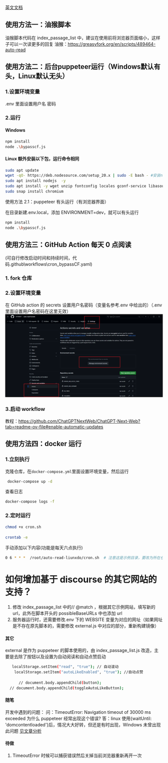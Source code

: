 [英文文档](./README_en.md)

## 使用方法一：油猴脚本

油猴脚本代码在 index_passage_list 中，建议在使用前将浏览器页面缩小，这样子可以一次读更多的回复
油猴：https://greasyfork.org/en/scripts/489464-auto-read

## 使用方法二：后台puppeteer运行（Windows默认有头，Linux默认无头）

### 1.设置环境变量

.env 里面设置用户名 密码

### 2.运行

#### Windows

```sh
npm install
node .\bypasscf.js
```

#### Linux 额外安装以下包，运行命令相同

```sh
sudo apt update
wget -qO- https://deb.nodesource.com/setup_20.x | sudo -E bash - #安装node的最新源
sudo apt install nodejs  -y
sudo apt install -y wget unzip fontconfig locales gconf-service libasound2 libatk1.0-0 libc6 libcairo2 libcups2 libdbus-1-3 libexpat1 libfontconfig1 libgcc1 libgconf-2-4 libgdk-pixbuf2.0-0 libglib2.0-0 libgtk-3-0 libnspr4 libpango-1.0-0 libpangocairo-1.0-0 libstdc++6 libx11-6 libx11-xcb1 libxcb1 libxcomposite1 libxcursor1 libxdamage1 libxext6 libxfixes3 libxi6 libxrandr2 libxrender1 libxss1 libxtst6 ca-certificates fonts-liberation libappindicator1 libnss3 lsb-release xdg-utils wget xvfb
sudo snap install chromium

```

使用方法 2.1：puppeteer 有头运行（有浏览器界面）

在目录新建.env.local，添加 ENVIRONMENT=dev，就可以有头运行

```sh
npm install
node .\bypasscf.js
```

## 使用方法三：GitHub Action 每天 0 点阅读

(可自行修改启动时间和持续时间，代码.github\workflows\cron_bypassCF.yaml)

### 1. fork 仓库

### 2.设置环境变量

在 GitHub action 的 secrets 设置用户名密码（变量名参考.env 中给出的）（.env 里面设置用户名密码在这里无效）
![alt text](image2.png)

### 3.启动 workflow

教程：https://github.com/ChatGPTNextWeb/ChatGPT-Next-Web?tab=readme-ov-file#enable-automatic-updates

## 使用方法四：docker 运行

### 1.立刻执行

克隆仓库，在`docker-compose.yml`里面设置环境变量，然后运行

```sh
 docker-compose up -d
```

查看日志

```sh
docker-compose logs -f
```

### 2.定时运行

```sh
chmod +x cron.sh

crontab -e
```

手动添加以下内容(功能是每天六点执行)

```sh
0 6 * * *  /root/auto-read-liunxdo/cron.sh  # 注意这是示例目录，要改为所在仓库目录的cron.sh（使用pwd查看所在目录）
```

# 如何增加基于 discourse 的其它网站的支持？

1. 修改 index_passage_list 中的// @match ，根据其它示例网站，填写新的 url，此外在脚本开头的 possibleBaseURLs 中也添加 url
2. 服务器运行时，还需要修改.env 下的 WEBSITE 变量为对应的网址（如果网址是不存在原先脚本的，需要修改 external.js 中对应的部分，重新构建镜像）

#### 其它

external 是作为 puppeteer 的脚本使用的，由 index_passage_list.js 改造，主要是去除了按钮以及设置为自动阅读和自动点赞启动

```sh
   localStorage.setItem("read", "true"); // 自动滚动
    localStorage.setItem("autoLikeEnabled", "true"); //自动点赞

      // document.body.appendChild(button);
  // document.body.appendChild(toggleAutoLikeButton);
```

#### 随笔

开发中遇到的问题：
问：TimeoutError: Navigation timeout of 30000 ms exceeded 为什么 puppeteer 经常出现这个错误?
答：linux 使用{waitUntil: 'domcontentloaded'}后，情况大大好转，但还是有时出现，Windows 未曾出现此问题
[见文章分析](随笔.md)

#### 待做

1. TimeoutError 时候可以捕获错误然后关掉当前浏览器重新再开一次

<!-- 
代码：
https://github.com/14790897/auto-read-liunxdo
## 手动运行

### 1.设置环境变量

.env 里面设置用户名 密码

### 2.运行


```sh

npm install

node .\bypasscf.js

```
## GitHub Action 每天 阅读

(可自行修改启动时间和持续时间，代码.github\workflows\cron_bypassCF.yaml)

### 1. fork 仓库

### 2.设置环境变量

在 GitHub action 的 secrets 设置用户名密码（变量名参考.env 中给出的）（.env 里面设置用户名密码在这里无效）
![alt text](image2.png)

### 3.启动 workflow

教程：https://github.com/ChatGPTNextWeb/ChatGPT-Next-Web?tab=readme-ov-file#enable-automatic-updates

## 演示视频
<iframe src="//player.bilibili.com/player.html?isOutside=true&aid=112902946161711&bvid=BV1QLiceMExQ&cid=500001637992386&p=1" scrolling="no" border="0" frameborder="no" framespacing="0" allowfullscreen="true"></iframe> -->
